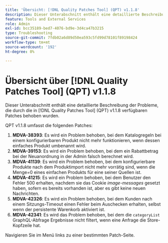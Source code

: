 ```yaml
---
title: 'Übersicht: [!DNL Quality Patches Tool] (QPT) v1.1.8'
description: Dieser Unterabschnitt enthält eine detaillierte Beschreibung der Probleme, die durch die in Version 1.1.8  [!DNL Quality Patches Tool]  Patches behoben wurden.
feature: Tools and External Services
role: Admin
exl-id: bcc35189-bed7-4076-bd9e-3d4ca47b3215
type: Troubleshooting
source-git-commit: 7fdb02a6d89d50ea593c5fd99d78101f89198424
workflow-type: tm+mt
source-wordcount: '192'
ht-degree: 0%

---
```


# Übersicht über [!DNL Quality Patches Tool] (QPT) v1.1.8

Dieser Unterabschnitt enthält eine detaillierte Beschreibung der Probleme, die durch die in [!DNL Quality Patches Tool] (QPT) v1.1.8 verfügbaren Patches behoben wurden.

QPT v1.1.8 umfasst die folgenden Patches:

1. **MDVA-38393**: Es wird ein Problem behoben, bei dem Katalogregeln bei einem konfigurierbaren Produkt nicht mehr funktionieren, wenn dessen einfaches Produkt umbenannt wird.
1. **MDVA-39153**: Es wird ein Problem behoben, bei dem ein Rabattbetrag bei der Neuanordnung in der Admin falsch berechnet wird.
1. **MDVA-41139**: Es wird ein Problem behoben, bei dem konfigurierbare Produkte nach dem Produktimport nicht mehr vorrätig sind, wenn die Menge=0 eines einfachen Produkts für eine seiner Quellen ist.
1. **MDVA-41215**: Es wird ein Problem behoben, bei dem Benutzer den Fehler 500 erhalten, nachdem sie das Cookie *image-messages* gesetzt haben, sofern es bereits vorhanden ist, aber es gibt keine neuen Nachrichten.
1. **MDVA-42326**: Es wird ein Problem behoben, bei dem Kunden nach einem Sitzungs-Timeout einen Fehler beim Auschecken erhalten, selbst wenn der persistente Warenkorb aktiviert ist.
1. **MDVA-42341**: Es wird das Problem behoben, bei dem die `categoryList` GraphQL-Abfrage Ergebnisse nicht filtert, wenn eine Anfrage die Store-Kopfzeile hat.

Navigieren Sie im Menü links zu einer bestimmten Patch-Seite.
